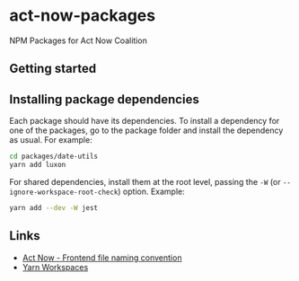 # act-now-packages

NPM Packages for Act Now Coalition

## Getting started

## Installing package dependencies

Each package should have its dependencies. To install a dependency for one of the packages, go to the package folder and install the dependency as usual. For example:

```sh
cd packages/date-utils
yarn add luxon
```

For shared dependencies, install them at the root level, passing the `-W` (or `--ignore-workspace-root-check`) option. Example:

```sh
yarn add --dev -W jest
```

## Links

- [Act Now - Frontend file naming convention](https://www.dropbox.com/scl/fi/yhy2bpjivak53tn1dbd53/Frontend-file-naming-convention.paper?dl=0&rlkey=j2kwhzm2gajced4t5lv9hzffc)
- [Yarn Workspaces](https://classic.yarnpkg.com/lang/en/docs/workspaces/)
